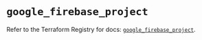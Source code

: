 # `google_firebase_project`

Refer to the Terraform Registry for docs: [`google_firebase_project`](https://registry.terraform.io/providers/hashicorp/google-beta/6.14.1/docs/resources/google_firebase_project).
